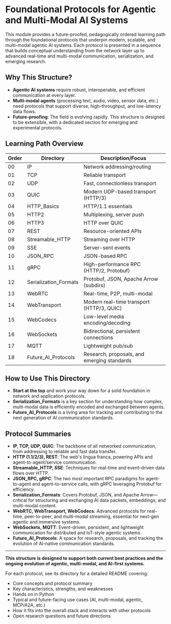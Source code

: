 # Foundational Protocols for Agentic and Multi-Modal AI Systems

This module provides a future-proofed, pedagogically ordered learning path through the foundational protocols that underpin modern, scalable, and multi-modal agentic AI systems. Each protocol is presented in a sequence that builds conceptual understanding from the network layer up to advanced real-time and multi-modal communication, serialization, and emerging research.

## Why This Structure?

- **Agentic AI systems** require robust, interoperable, and efficient communication at every layer.
- **Multi-modal agents** (processing text, audio, video, sensor data, etc.) need protocols that support diverse, high-throughput, and low-latency data flows.
- **Future-proofing**: The field is evolving rapidly. This structure is designed to be extensible, with a dedicated section for emerging and experimental protocols.

## Learning Path Overview

| Order | Directory             | Description/Focus                           |
| ----- | --------------------- | ------------------------------------------- |
| 00    | IP                    | Network addressing/routing                  |
| 01    | TCP                   | Reliable transport                          |
| 02    | UDP                   | Fast, connectionless transport              |
| 03    | QUIC                  | Modern UDP-based transport (HTTP/3)         |
| 04    | HTTP_Basics           | HTTP/1.1 essentials                         |
| 05    | HTTP2                 | Multiplexing, server push                   |
| 06    | HTTP3                 | HTTP over QUIC                              |
| 07    | REST                  | Resource-oriented APIs                      |
| 08    | Streamable_HTTP       | Streaming over HTTP                         |
| 09    | SSE                   | Server-sent events                          |
| 10    | JSON_RPC              | JSON-based RPC                              |
| 11    | gRPC                  | High-performance RPC (HTTP/2, Protobuf)     |
| 12    | Serialization_Formats | Protobuf, JSON, Apache Arrow (subdirs)      |
| 13    | WebRTC                | Real-time, P2P, multi-modal                 |
| 14    | WebTransport          | Modern real-time transport (HTTP/3, QUIC)   |
| 15    | WebCodecs             | Low-level media encoding/decoding           |
| 16    | WebSockets            | Bidirectional, persistent connections       |
| 17    | MQTT                  | Lightweight pub/sub                         |
| 18    | Future_AI_Protocols   | Research, proposals, and emerging standards |

## How to Use This Directory

- **Start at the top** and work your way down for a solid foundation in network and application protocols.
- **Serialization_Formats** is a key section for understanding how complex, multi-modal data is efficiently encoded and exchanged between agents.
- **Future_AI_Protocols** is a living area for tracking and contributing to the next generation of AI communication standards.

## Protocol Summaries

- **IP, TCP, UDP, QUIC**: The backbone of all networked communication, from addressing to reliable and fast data transfer.
- **HTTP (1.1/2/3), REST**: The web's lingua franca, powering APIs and agent-to-agent/service communication.
- **Streamable_HTTP, SSE**: Techniques for real-time and event-driven data flows over HTTP.
- **JSON_RPC, gRPC**: The two most important RPC paradigms for agent-to-agent and agent-to-service calls, with gRPC leveraging Protobuf for efficiency.
- **Serialization_Formats**: Covers Protobuf, JSON, and Apache Arrow—critical for structuring and exchanging AI data packets, embeddings, and multi-modal content.
- **WebRTC, WebTransport, WebCodecs**: Advanced protocols for real-time, peer-to-peer, and multi-modal streaming, essential for next-gen agentic and immersive systems.
- **WebSockets, MQTT**: Event-driven, persistent, and lightweight communication for distributed and IoT-style agentic systems.
- **Future_AI_Protocols**: A space for research, proposals, and tracking the evolution of AI-native communication standards.

---

**This structure is designed to support both current best practices and the ongoing evolution of agentic, multi-modal, and AI-first systems.**

For each protocol, see its directory for a detailed README covering:

- Core concepts and protocol summary
- Key characteristics, strengths, and weaknesses
- Hands on in Python
- Typical and future-facing use cases (AI, multi-modal, agentic, MCP/A2A, etc.)
- How it fits into the overall stack and interacts with other protocols
- Open research questions and future directions
